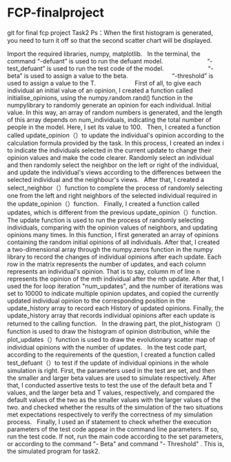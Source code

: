 # FCP-finalproject
git for final fcp project
Task2
Ps：When the first histogram is generated, you need to turn it off so that the second scatter chart will be displayed.

Import the required libraries, numpy, matplotlib.
 
In the terminal, the command “-defuant” is used to run the defuant model.
                         “-test_defuant” is used to run the test code of the model.
                         “-beta” is used to assign a value to the beta.
                         “-threshold” is used to assign a value to the T.
                      
First of all, to give each individual an initial value of an opinion, I created a function called initialise_opinions, using the numpy.random.rand() function in the numpylibrary to randomly generate an opinion for each individual. Initial value. In this way, an array of random numbers is generated, and the length of this array depends on num_individuals, indicating the total number of people in the model. Here, I set its value to 100.
 
Then, I created a function called update_opinion（）to update the individual's opinion according to the calculation formula provided by the task. In this process, I created an index i to indicate the individuals selected in the current update to change their opinion values and make the code clearer. Randomly select an individual and then randomly select the neighbor on the left or right of the individual, and update the individual's views according to the differences between the selected individual and the neighbour's views.
 
After that, I created a select_neighbor（）function to complete the process of randomly selecting one from the left and right neighbors of the selected individual required in the update_opinion（）function.
 
Finally, I created a function called updates, which is different from the previous update_opinion（）function. The update function is used to run the process of randomly selecting individuals, comparing with the opinion values of neighbors, and updating opinions many times. In this function, I first generated an array of opinions containing the random initial opinions of all individuals. After that, I created a two-dimensional array through the numpy.zeros function in the numpy library to record the changes of individual opinions after each update. Each row in the matrix represents the number of updates, and each column represents an individual's opinion. That is to say, column m of line n represents the opinion of the mth individual after the nth update. After that, I used the for loop iteration "num_updates", and the number of iterations was set to 10000 to indicate multiple opinion updates, and copied the currently updated individual opinion to the corresponding position in the update_history array to record each History of updated opinions. Finally, the update_history array that records individual opinions after each update is returned to the calling function.
 
In the drawing part, the plot_histogram（）function is used to draw the histogram of opinion distribution, while the plot_updates（）function is used to draw the evolutionary scatter map of individual opinions with the number of updates.
 
In the test code part, according to the requirements of the question, I created a function called test_defuant（）to test if the update of individual opinions in the whole simulation is right. First, the parameters used in the test are set, and then the smaller and larger beta values are used to simulate respectively. After that, I conducted assertive tests to test the use of the default beta and T values, and the larger beta and T values, respectively, and compared the default values of the two as the smaller values with the larger values of the two. and checked whether the results of the simulation of the two situations met expectations respectively to verify the correctness of my simulation process.
 
Finally, I used an if statement to check whether the execution parameters of the test code appear in the command line parameters. If so, run the test code. If not, run the main code according to the set parameters, or according to the command "- Beta" and command "- Threshold" . This is, the simulated program for task2.
